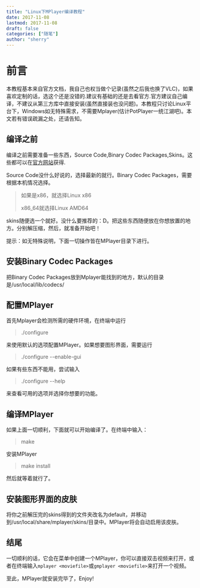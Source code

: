 ```yaml
---
title: "Linux下MPlayer编译教程"
date: 2017-11-08
lastmod: 2017-11-08
draft: false
categories: ["随笔"]
author: "sherry"
---
```

# 前言

本教程基本来自官方文档，我自己也权当做个记录(虽然之后我也换了VLC)，如果喜欢定制的话，选这个还是没错的.建议有基础的还是去看官方.官方建议自己编译，不建议从第三方库中直接安装(虽然直接装也没问题)。本教程只讨论Linux平台下，Windows如无特殊需求，不需要Mplayer(估计PotPlayer一统江湖吧)。本文若有错误疏漏之处，还请告知。

## 编译之前

编译之前需要准备一些东西，Source Code,Binary Codec Packages,Skins。这些都可以在[官方网站](http://www.mplayerhq.hu/design7/dload.html)获得.

Source Code没什么好说的，选择最新的就行。Binary Codec Packages，需要根据本机情况选择。

> 如果是x86，就选择Linux x86
>
> x86_64就选择Linux AMD64

<!--more-->

skins随便选一个就好。没什么要推荐的：D。把这些东西随便放在你想放置的地方。分别解压缩，然后，就准备开始吧！

提示：如无特殊说明，下面一切操作皆在MPlayer目录下进行。

## 安装Binary Codec Packages

把Binary Codec Packages放到Mplayer能找到的地方，默认的目录是/usr/local/lib/codecs/

## 配置MPlayer

首先Mplayer会检测所需的硬件环境，在终端中运行
> ./configure

来使用默认的选项配置MPlayer。如果想要图形界面，需要运行
> ./configure --enable-gui

如果有些东西不能用，尝试输入
> ./configure --help

来查看可用的选项并选择你想要的功能。

## 编译MPlayer

如果上面一切顺利，下面就可以开始编译了。在终端中输入：
> make

安装MPlayer
> make install

然后就等着就行了。

## 安装图形界面的皮肤

将你之前解压完的skins得到的文件夹改名为default，并移动到/usr/local/share/mplayer/skins/目录中。MPlayer将会自动启用该皮肤。

## 结尾

一切顺利的话，它会在菜单中创建一个MPlayer，你可以直接双击视频来打开，或者在终端输入`mplayer <moviefile>`或`gmplayer <moviefile>`来打开一个视频。

至此，MPlayer就安装完毕了，Enjoy!